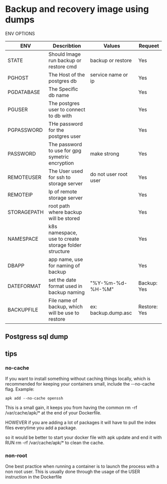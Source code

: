 # Backup and recovery image using dumps

ENV OPTIONS

|ENV        |Describtion                                    |Values             | Requeet |
| ----      | --------                                      | ------            | -----   |
| STATE     | Should Image run backup or restore cmd        | backup or restore | Yes     |
| PGHOST    | The Host of the postgres db                   | service name or ip| Yes     |
| PGDATABASE| The Specific db name                          |                   | Yes     |
| PGUSER    | The postgres user to connect to db with       |                   | Yes     |
| PGPASSWORD| THe password for the postgres user            |                   | Yes     |
| PASSWORD  | The password to use for gpg symetric encryption | make strong     | Yes     |
| REMOTEUSER| The User used for ssh to storage server       | do not user root user | Yes   |
| REMOTEIP  | Ip of remote storage server                   |                   | Yes     |
| STORAGEPATH | root path where backup will be stored       |                   | Yes     |
| NAMESPACE | k8s namespace, use to create storage folder structure |                   | Yes     |
| DBAPP     | app name, use for naming of backup            |                   | Yes     |
| DATEFORMAT| set the date format used in backup naming     | "%Y-%m-%d-%H-%M"  | Backup: Yes |
| BACKUPFILE| File name of backup, which will be use to restore | ex: backup.dump.asc | Restore: Yes |






## Postgress sql dump



## tips

### no-cache
If you want to install something without caching things locally, which is recommended for keeping your containers small, include the --no-cache flag. Example:

    apk add --no-cache openssh

This is a small gain, it keeps you from having the common rm -rf /var/cache/apk/* at the end of your Dockerfile.

HOWEVER if you are adding a lot of packages it will have to pull the index files everytime you add a package.

so it would be better to start your docker file with apk update and end it with RUN rm -rf /var/cache/apk/* to clean the cache.

### non-root

One best practice when running a container is to launch the process with a non root user. This is usually done through the usage of the USER instruction in the Dockerfile